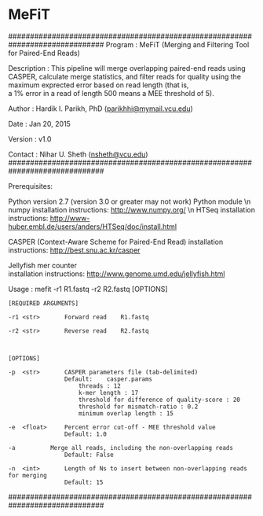 # MeFiT

##############################################################################
Program : MeFiT (Merging and Filtering Tool for Paired-End Reads)

Description : This pipeline will merge overlapping paired-end reads using 
	      CASPER, calculate merge statistics, and filter reads for quality
	      using the maximum exprected error based on read length (that is,  
	      a 1% error in a read of length 500 means a MEE threshold of 5).


Author : Hardik I. Parikh, PhD (parikhhi@mymail.vcu.edu)

Date : Jan 20, 2015

Version : v1.0

Contact : Nihar U. Sheth (nsheth@vcu.edu)
##############################################################################


Prerequisites:

Python version 2.7 (version 3.0 or greater may not work)
Python module 
\n	numpy 	installation instructions:	http://www.numpy.org/
\n	HTSeq 	installation instructions:	http://www-huber.embl.de/users/anders/HTSeq/doc/install.html
	
CASPER (Context-Aware Scheme for Paired-End Read)
		installation instructions:	http://best.snu.ac.kr/casper

Jellyfish mer counter	
		installation instructions:	http://www.genome.umd.edu/jellyfish.html



Usage : mefit -r1 R1.fastq -r2 R2.fastq [OPTIONS]


	[REQUIRED ARGUMENTS]

	-r1	<str>		Forward read	R1.fastq

	-r2	<str>		Reverse read	R2.fastq 



	[OPTIONS]

	-p	<str>		CASPER parameters file (tab-delimited) 
					Default:    casper.params
						threads : 12
						k-mer length : 17
						threshold for difference of quality-score : 20
						threshold for mismatch-ratio : 0.2
						minimum overlap length : 15

	-e	<float>		Percent error cut-off - MEE threshold value
					Default: 1.0

	-a			Merge all reads, including the non-overlapping reads 
					Default: False		

	-n	<int>		Length of Ns to insert between non-overlapping reads for merging
					Default: 15

##############################################################################

